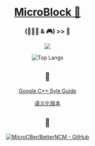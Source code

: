 <div align="center">

  
 # [MicroBlock 🍊](https://microblock.cc/)


### (🧑🏻‍💻 & 🎮) >> 🍊

![](https://github-readme-stats-git-masterrstaa-rickstaa.vercel.app/api?username=MicroCBer)
  
 ![Top Langs](https://github-readme-stats.vercel.app/api/top-langs/?username=MicroCBer)

## 🔗
[Google C++ Syle Guide](https://google.github.io/styleguide/cppguide.html)

[语义化版本](https://semver.org/lang/zh-CN/)

## 🍬

[![MicroCBer/BetterNCM - GitHub](https://gh-card.dev/repos/MicroCBer/BetterNCM.svg)](https://github.com/MicroCBer/BetterNCM)

